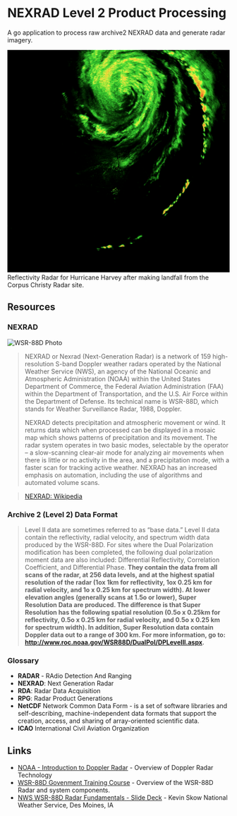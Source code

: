 # NEXRAD Level 2 Product Processing

A go application to process raw archive2 NEXRAD data and generate radar imagery.

![Hurricane Harvey after landfall](ref.png)
Reflectivity Radar for Hurricane Harvey after making landfall from the Corpus Christy Radar site.

## Resources

### NEXRAD

![WSR-88D Photo](http://training.weather.gov/wdtd/courses/rac/intro/graphics/radar.jpg)

> NEXRAD or Nexrad (Next-Generation Radar) is a network of 159 high-resolution S-band Doppler weather radars operated by the National Weather Service (NWS), an agency of the National Oceanic and Atmospheric Administration (NOAA) within the United States Department of Commerce, the Federal Aviation Administration (FAA) within the Department of Transportation, and the U.S. Air Force within the Department of Defense. Its technical name is WSR-88D, which stands for Weather Surveillance Radar, 1988, Doppler.
> 
> NEXRAD detects precipitation and atmospheric movement or wind. It returns data which when processed can be displayed in a mosaic map which shows patterns of precipitation and its movement. The radar system operates in two basic modes, selectable by the operator – a slow-scanning clear-air mode for analyzing air movements when there is little or no activity in the area, and a precipitation mode, with a faster scan for tracking active weather. NEXRAD has an increased emphasis on automation, including the use of algorithms and automated volume scans.

> [NEXRAD: Wikipedia](https://en.wikipedia.org/wiki/NEXRAD)

### Archive 2 (Level 2) Data Format

> Level II data are sometimes referred to as “base data.” Level II data contain the reflectivity, radial velocity, and spectrum width data produced by the WSR-88D. For sites where the Dual Polarization modification has been completed, the following dual polarization moment data are also included: Differential Reflectivity, Correlation Coefficient, and Differential Phase. **They contain the data from all scans of the radar, at 256 data levels, and at the highest spatial resolution of the radar (1ox 1km for reflectivity, 1ox 0.25 km for radial velocity, and 1o x 0.25 km for spectrum width). At lower elevation angles (generally scans at 1.5o or lower), Super Resolution Data are produced. The difference is that Super Resolution has the following spatial resolution (0.5o x 0.25km for reflectivity, 0.5o x 0.25 km for radial velocity, and 0.5o x 0.25 km for spectrum width). In addition, Super Resolution data contain Doppler data out to a range of 300 km. For more information, go to: http://www.roc.noaa.gov/WSR88D/DualPol/DPLevelII.aspx.**

### Glossary

- **RADAR** - RAdio Detection And Ranging
- **NEXRAD**: Next Generation Radar
- **RDA**: Radar Data Acquisition
- **RPG**: Radar Product Generations
- **NetCDF** Network Common Data Form - is a set of software libraries and self-describing, machine-independent data formats that support the creation, access, and sharing of array-oriented scientific data.
- **ICAO** International Civil Aviation Organization

## Links

- [NOAA - Introduction to Doppler Radar](http://www.srh.noaa.gov/jetstream/doppler/doppler_intro.html) - Overview of Doppler Radar Technology
- [WSR-88D Govenment Training Course](http://training.weather.gov/wdtd/courses/rac/intro/rda/index.html) - Overview of the WSR-88D Radar and system components.
- [NWS WSR-88D Radar Fundamentals - Slide Deck](https://www.meteor.iastate.edu/classes/mt432/lectures/ISURadarTalk_NWS_2013.pdf) - Kevin Skow National Weather Service, Des Moines, IA